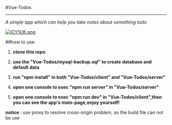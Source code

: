 #Vue-Todos

---

*A simple app which can help you take notes about something todo*

[![iCY1UK.png](https://s1.ax1x.com/2018/09/06/iCY1UK.png)](https://imgchr.com/i/iCY1UK)

##how to use:

1. **clone this repo**

1. **use the "Vue-Todos/mysql-backup.sql" to create database and default data**

1. **run "npm install" in both "Vue-Todos/client" and "Vue-Todos/server"**

1. **open one console to exec "npm run server" in "Vue-Todos/server"**

1. **open one console to exec "npm run dev" in "Vue-Todos/client",then you can
see the app's main-page,enjoy yourself!**

**notice** : use proxy to resolve cross-origin problem, so the build file can not be use